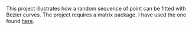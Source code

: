 This project illustrates how a random sequence of point can be fitted with Bezier curves. The 
project requires a matrix package. I have used the one found 
<a href="http://math.nist.gov/javanumerics/jama/Jama-1.0.3.jar">here</a>.